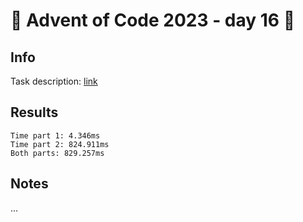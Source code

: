 # 🎄 Advent of Code 2023 - day 16 🎄

## Info

Task description: [link](https://adventofcode.com/2023/day/16)

## Results

```
Time part 1: 4.346ms
Time part 2: 824.911ms
Both parts: 829.257ms
```

## Notes

...